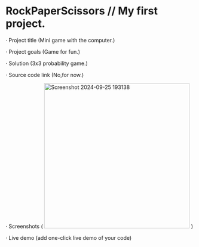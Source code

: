 # RockPaperScissors // My first project.

· Project title (Mini game with the computer.)

· Project goals (Game for fun.)

· Solution (3x3 probability game.)

· Source code link (No,for now.)

· Screenshots (  <img width="389" alt="Screenshot 2024-09-25 193138" src="https://github.com/user-attachments/assets/83d130e8-36cd-4e4b-9f39-699370988e0c"> )

· Live demo (add one-click live demo of your code)
